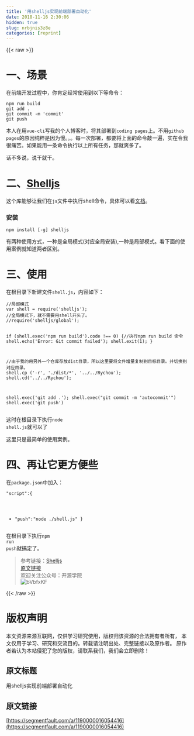 ```yaml
---
title: '用shelljs实现前端部署自动化' 
date: 2018-11-16 2:30:06
hidden: true
slug: nrbjnis3z8e
categories: [reprint]
---
```


{{< raw >}}
<h1>&#x4E00;&#x3001;&#x573A;&#x666F;</h1><p>&#x5728;&#x524D;&#x7AEF;&#x5F00;&#x53D1;&#x8FC7;&#x7A0B;&#x4E2D;&#xFF0C;&#x4F60;&#x80AF;&#x5B9A;&#x7ECF;&#x5E38;&#x4F7F;&#x7528;&#x5230;&#x4EE5;&#x4E0B;&#x7B49;&#x547D;&#x4EE4;&#xFF1A;</p><pre><code>npm run build
git add .
git commit -m &apos;commit&apos;
git push </code></pre><p>&#x672C;&#x4EBA;&#x5728;&#x7528;<code>vue-cli</code>&#x5199;&#x6211;&#x7684;&#x4E2A;&#x4EBA;&#x535A;&#x5BA2;&#x65F6;&#xFF0C;&#x5C06;&#x5176;&#x90E8;&#x7F72;&#x5230;<code>coding pages</code>&#x4E0A;&#x3002;&#x4E0D;&#x7528;<code>github pages</code>&#x7684;&#x539F;&#x56E0;&#x7EAF;&#x7CB9;&#x662F;&#x56E0;&#x4E3A;&#x6162;&#x3002;&#x3002;&#x3002;&#x6BCF;&#x4E00;&#x6B21;&#x90E8;&#x7F72;&#xFF0C;&#x90FD;&#x8981;&#x5C06;&#x4E0A;&#x9762;&#x7684;&#x547D;&#x4EE4;&#x6572;&#x4E00;&#x904D;&#xFF0C;&#x5B9E;&#x5728;&#x4EE4;&#x6211;&#x5F88;&#x75DB;&#x82E6;&#x3002;&#x5982;&#x679C;&#x80FD;&#x7528;&#x4E00;&#x6761;&#x547D;&#x4EE4;&#x6267;&#x884C;&#x4EE5;&#x4E0A;&#x6240;&#x6709;&#x4EFB;&#x52A1;&#xFF0C;&#x90A3;&#x5C31;&#x723D;&#x591A;&#x4E86;&#x3002;</p><p>&#x8BDD;&#x4E0D;&#x591A;&#x8BF4;&#xFF0C;&#x8BF4;&#x5E72;&#x5C31;&#x5E72;&#x3002;</p><h1>&#x4E8C;&#x3001;<a href="https://github.com/shelljs/shelljs" rel="nofollow noreferrer">Shelljs</a></h1><p>&#x8FD9;&#x4E2A;&#x5E93;&#x80FD;&#x591F;&#x8BA9;&#x6211;&#x4EEC;&#x5728;<code>js</code>&#x6587;&#x4EF6;&#x4E2D;&#x6267;&#x884C;shell&#x547D;&#x4EE4;&#xFF0C;&#x5177;&#x4F53;&#x53EF;&#x4EE5;&#x770B;<a href="https://github.com/shelljs/shelljs" rel="nofollow noreferrer">&#x6587;&#x6863;</a>&#x3002;</p><h3>&#x5B89;&#x88C5;</h3><pre><code>npm install [-g] shelljs </code></pre><p>&#x6709;&#x4E24;&#x79CD;&#x4F7F;&#x7528;&#x65B9;&#x5F0F;&#xFF0C;&#x4E00;&#x79CD;&#x662F;&#x5168;&#x5C40;&#x6A21;&#x5F0F;(&#x5BF9;&#x5E94;&#x5168;&#x5C40;&#x5B89;&#x88C5;),&#x4E00;&#x79CD;&#x662F;&#x5C40;&#x90E8;&#x6A21;&#x5F0F;&#x3002;&#x770B;&#x4E0B;&#x9762;&#x7684;&#x4F7F;&#x7528;&#x6848;&#x4F8B;&#x5C31;&#x77E5;&#x9053;&#x4E24;&#x8005;&#x533A;&#x522B;&#x3002;</p><h1>&#x4E09;&#x3001;&#x4F7F;&#x7528;</h1><p>&#x5728;&#x6839;&#x76EE;&#x5F55;&#x4E0B;&#x65B0;&#x5EFA;&#x6587;&#x4EF6;<code>shell.js</code>&#xFF0C;&#x5185;&#x5BB9;&#x5982;&#x4E0B;&#xFF1A;</p><pre><code>//&#x5C40;&#x90E8;&#x6A21;&#x5F0F;
var shell = require(&apos;shelljs&apos;);
//&#x5168;&#x5C40;&#x6A21;&#x5F0F;&#x4E0B;&#xFF0C;&#x5C31;&#x4E0D;&#x9700;&#x8981;&#x7528;shell&#x5F00;&#x5934;&#x4E86;&#x3002;
//require(&apos;shelljs/global&apos;);

if (shell.exec(&apos;npm run build&apos;).code !== 0) {//&#x6267;&#x884C;npm run build &#x547D;&#x4EE4;
  shell.echo(&apos;Error: Git commit failed&apos;);
  shell.exit(1);
}

//&#x7531;&#x4E8E;&#x6211;&#x7684;&#x7528;&#x53E6;&#x5916;&#x4E00;&#x4E2A;&#x4ED3;&#x5E93;&#x5B58;&#x653E;dist&#x76EE;&#x5F55;&#xFF0C;&#x6240;&#x4EE5;&#x8FD9;&#x91CC;&#x8981;&#x5C06;&#x6587;&#x4EF6;&#x589E;&#x91CF;&#x590D;&#x5236;&#x5230;&#x76EE;&#x6807;&#x76EE;&#x5F55;&#x3002;&#x5E76;&#x5207;&#x6362;&#x5230;&#x5BF9;&#x5E94;&#x76EE;&#x5F55;&#x3002;
shell.cp (&apos;-r&apos;, &apos;./dist/*&apos;, &apos;../../Rychou&apos;);
shell.cd(&apos;../../Rychou&apos;);

shell.exec(&apos;git add .&apos;);
shell.exec(&quot;git commit -m &apos;autocommit&apos;&quot;)
shell.exec(&apos;git push&apos;)
</code></pre><p>&#x8FD9;&#x65F6;&#x5728;&#x6839;&#x76EE;&#x5F55;&#x4E0B;&#x6267;&#x884C;<code>node shell.js</code>&#x5C31;&#x53EF;&#x4EE5;&#x4E86;</p><p>&#x8FD9;&#x91CC;&#x53EA;&#x662F;&#x6700;&#x7B80;&#x5355;&#x7684;&#x4F7F;&#x7528;&#x6848;&#x4F8B;&#x3002;</p><h1>&#x56DB;&#x3001;&#x518D;&#x8BA9;&#x5B83;&#x66F4;&#x65B9;&#x4FBF;&#x4E9B;</h1><p>&#x5728;<code>package.json</code>&#x4E2D;&#x52A0;&#x5165;&#xFF1A;</p><pre><code>&quot;script&quot;:{
+    &quot;push&quot;:&quot;node ./shell.js&quot;
}</code></pre><p>&#x5728;&#x6839;&#x76EE;&#x5F55;&#x4E0B;&#x6267;&#x884C;<code>npm run push</code>&#x5C31;&#x641E;&#x5B9A;&#x4E86;&#x3002;</p><blockquote>&#x53C2;&#x8003;&#x94FE;&#x63A5;&#xFF1A;<a href="https://github.com/shelljs/shelljs" rel="nofollow noreferrer">Shelljs</a><br><a href="http://www.rychou.xyz/#/article/68" rel="nofollow noreferrer">&#x539F;&#x6587;&#x94FE;&#x63A5;</a><br>&#x6B22;&#x8FCE;&#x5173;&#x6CE8;&#x516C;&#x4F17;&#x53F7;&#xFF1A;&#x5F00;&#x6E90;&#x5B66;&#x9662;<br><span class="img-wrap"><img data-src="/img/bVbfylG?w=351&amp;h=266" src="https://static.alili.tech/img/bVbfylG?w=351&amp;h=266" alt="bVbfxKF" title="bVbfxKF"></span></blockquote>
{{< /raw >}}

# 版权声明
本文资源来源互联网，仅供学习研究使用，版权归该资源的合法拥有者所有，
本文仅用于学习、研究和交流目的。转载请注明出处、完整链接以及原作者。
原作者若认为本站侵犯了您的版权，请联系我们，我们会立即删除！

## 原文标题
用shelljs实现前端部署自动化

## 原文链接
[https://segmentfault.com/a/1190000016054416](https://segmentfault.com/a/1190000016054416)

